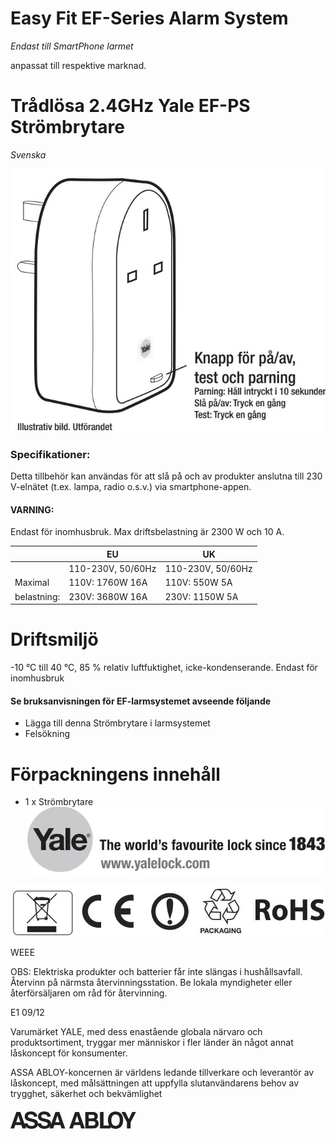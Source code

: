 # Easy Fit EF-Series Alarm System

*Endast till SmartPhone larmet*

anpassat till respektive marknad.

# **Trådlösa 2.4GHz Yale EF-PS Strömbrytare**

*Svenska*

![](_page_0_Figure_4.jpeg)

### **Specifikationer:**

Detta tillbehör kan användas för att slå på och av produkter anslutna till 230 V-elnätet (t.ex. lampa, radio o.s.v.) via smartphone-appen.

#### **VARNING:**

Endast för inomhusbruk. Max driftsbelastning är 2300 W och 10 A.

|             | EU                | UK                |
|-------------|-------------------|-------------------|
|             | 110-230V, 50/60Hz | 110-230V, 50/60Hz |
| Maximal     | 110V: 1760W 16A   | 110V: 550W 5A     |
| belastning: | 230V: 3680W 16A   | 230V: 1150W 5A    |

# **Driftsmiljö**

-10 °C till 40 °C, 85 % relativ luftfuktighet, icke-kondenserande. Endast för inomhusbruk

#### **Se bruksanvisningen för EF-larmsystemet avseende följande**

- Lägga till denna Strömbrytare i larmsystemet
- Felsökning

# **Förpackningens innehåll**

- 1 x Strömbrytare
![](_page_1_Picture_0.jpeg)

![](_page_1_Picture_1.jpeg)

WEEE

OBS: Elektriska produkter och batterier får inte slängas i hushållsavfall. Återvinn på närmsta återvinningsstation. Be lokala myndigheter eller återförsäljaren om råd för återvinning.

E1 09/12

Varumärket YALE, med dess enastående globala närvaro och produktsortiment, tryggar mer människor i fler länder än något annat låskoncept för konsumenter.

ASSA ABLOY-koncernen är världens ledande tillverkare och leverantör av låskoncept, med målsättningen att uppfylla slutanvändarens behov av trygghet, säkerhet och bekvämlighet

![](_page_1_Picture_8.jpeg)